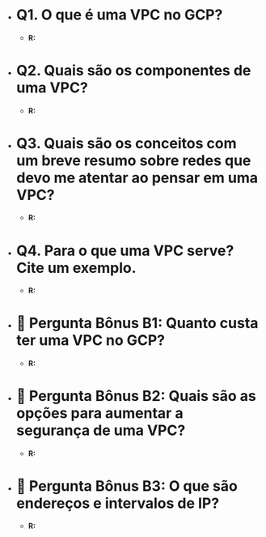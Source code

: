 - #  Q1. O que é uma VPC no GCP?
   - #### R:
  
- # Q2. Quais são os componentes de uma VPC?
   - #### R:
 
- # Q3. Quais são os conceitos com um breve resumo sobre redes que devo me atentar ao pensar em uma VPC?
   - #### R:
  
- # Q4. Para o que uma VPC serve? Cite um exemplo.
  - #### R:

- # 🚀 Pergunta Bônus B1: Quanto custa ter uma VPC no GCP?
  - #### R:

- # 🚀 Pergunta Bônus B2: Quais são as opções para aumentar a segurança de uma VPC?
   - #### R:
  
- # 🚀 Pergunta Bônus B3: O que são endereços e intervalos de IP?
   - #### R:
